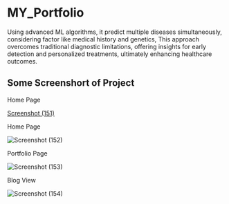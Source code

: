﻿# MY_Portfolio
Using advanced ML algorithms, it predict multiple diseases simultaneously, considering factor like medical history and genetics, This approach overcomes traditional diagnostic limitations, offering insights for early detection and personalized treatments, ultimately enhancing healthcare outcomes.
<h2>Some Screenshort of Project</h2>
<p>Home Page</p>

[Screenshot (151)](https://github.com/SwaroopArya65/MY_Portfolio/assets/113222829/d7e9e9c4-28df-448a-b1a1-d68cf5ba353f)


<p>Home Page</p>

![Screenshot (152)](https://github.com/SwaroopArya65/MY_Portfolio/assets/113222829/44bf3ec5-a854-4593-ba6d-6e5a260031e2)


<p>Portfolio Page</p>

![Screenshot (153)](https://github.com/SwaroopArya65/MY_Portfolio/assets/113222829/9ede7595-bd98-4ed9-a005-e3f84c4496ea)


<p>Blog View</p>

![Screenshot (154)](https://github.com/SwaroopArya65/MY_Portfolio/assets/113222829/c24f1027-5183-4365-99c5-b9afe5426c78)

